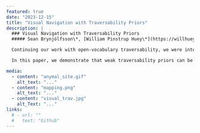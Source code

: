 ```yaml
---
featured: true
date: "2023-12-15"
title: "Visual Navigation with Traversability Priors"
description: |
  ### Visual Navigation with Traversability Priors
  ##### Sean Brynjólfsson\*, [William Pinstrup Huey\*](https://willhuey.com/)

  Continuing our work with open-vocabulary traversability, we were interested in training smaller models on specific traversability scenarios. Our original model was too large to fit on the ANYmal's NVIDIA Jetson processor and its inference speed was quite slow (~7s). Since we did not experiment with prompts that changed during rollout, we were wasting a lot of compute by preserving its open-vocabulary capabilities. Thus we chose to train a smaller model on the bigger model with a fixed prompt. For example, "you are a robot who cannot climb stairs". Model distillation is not so interesting on its own, but being able to do so over an abstract description of traversability is quite useful.

  In this paper, we demonstrate that weak traversability priors can be obtained from large open vocabulary image segmentation models and that they appear to be consistent across environments. We then apply model distillation techniques to train a smaller traversability prediction network capable of real time inference, and demonstrate a heuristic that uses this distilled network to perform obstacle avoidance when roaming freely. 

media: 
  - content: "anymal_site.gif"
    alt_text: "..."
  - content: "mapping.png"
    alt_text: "..."
  - content: "visual_trav.jpg"
    alt_Text: "..."
links:
  # - url: ""
  #   text: "Github"
---
```

